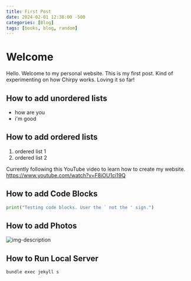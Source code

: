 ```yaml
---
title: First Post
date: 2024-02-01 12:38:00 -500
categories: [Blog]
tags: [books, blog, random]
---
```


# Welcome

Hello. Welcome to my personal website. This is my first post. Kind of experimenting on how Chirpy works. Loving it so far!

## How to add unordered lists
- how are you
- i'm good

## How to add ordered lists
1. ordered list 1
2. ordered list 2

Currently following this YouTube video to learn how to create my website. https://www.youtube.com/watch?v=F8iOU1ci19Q

## How to add Code Blocks
```python
print("Testing code blocks. User the ` not the ' sign.")
```

## How to add Photos
![img-description](https://pbs.twimg.com/profile_images/1714768311353774080/pugx7S5z_400x400.jpg)


## How to Run Local Server
```bash
bundle exec jekyll s
```
